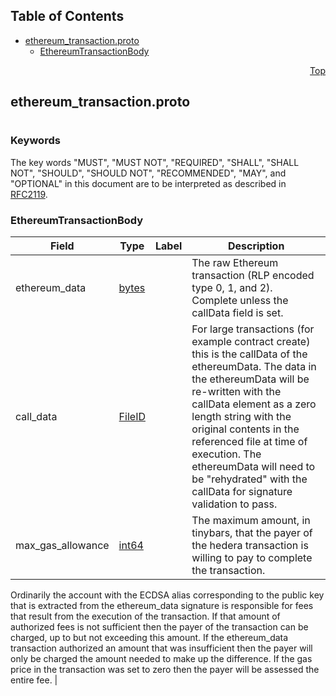 ## Table of Contents

- [ethereum_transaction.proto](#ethereum_transaction-proto)
    - [EthereumTransactionBody](#proto-EthereumTransactionBody)
  



<a name="ethereum_transaction-proto"></a>
<p align="right"><a href="#top">Top</a></p>

## ethereum_transaction.proto
#

### Keywords
The key words "MUST", "MUST NOT", "REQUIRED", "SHALL", "SHALL NOT",
"SHOULD", "SHOULD NOT", "RECOMMENDED", "MAY", and "OPTIONAL" in this
document are to be interpreted as described in [RFC2119](https://www.ietf.org/rfc/rfc2119).


<a name="proto-EthereumTransactionBody"></a>

### EthereumTransactionBody



| Field | Type | Label | Description |
| ----- | ---- | ----- | ----------- |
| ethereum_data | [bytes](#bytes) |  | The raw Ethereum transaction (RLP encoded type 0, 1, and 2). Complete unless the callData field is set. |
| call_data | [FileID](#proto-FileID) |  | For large transactions (for example contract create) this is the callData of the ethereumData. The data in the ethereumData will be re-written with the callData element as a zero length string with the original contents in the referenced file at time of execution. The ethereumData will need to be "rehydrated" with the callData for signature validation to pass. |
| max_gas_allowance | [int64](#int64) |  | The maximum amount, in tinybars, that the payer of the hedera transaction is willing to pay to complete the transaction.

Ordinarily the account with the ECDSA alias corresponding to the public key that is extracted from the ethereum_data signature is responsible for fees that result from the execution of the transaction. If that amount of authorized fees is not sufficient then the payer of the transaction can be charged, up to but not exceeding this amount. If the ethereum_data transaction authorized an amount that was insufficient then the payer will only be charged the amount needed to make up the difference. If the gas price in the transaction was set to zero then the payer will be assessed the entire fee. |





 <!-- end messages -->

 <!-- end enums -->

 <!-- end HasExtensions -->

 <!-- end services -->


